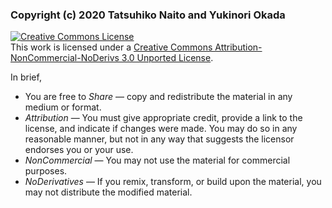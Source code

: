### Copyright (c) 2020 Tatsuhiko Naito and Yukinori Okada

<a rel="license" href="http://creativecommons.org/licenses/by-nc-nd/3.0/"><img alt="Creative Commons License" style="border-width:0" src="https://i.creativecommons.org/l/by-nc-nd/3.0/88x31.png" /></a><br />
This work is licensed under a <a rel="license" href="http://creativecommons.org/licenses/by-nc-nd/3.0/">Creative Commons Attribution-NonCommercial-NoDerivs 3.0 Unported License</a>.

In brief,
- You are free to *Share* — copy and redistribute the material in any medium or format. 
- *Attribution* — You must give appropriate credit, provide a link to the license, and indicate if changes were made. You may do so in any reasonable manner, but not in any way that suggests the licensor endorses you or your use. 
- *NonCommercial* — You may not use the material for commercial purposes. 
- *NoDerivatives* — If you remix, transform, or build upon the material, you may not distribute the modified material. 
